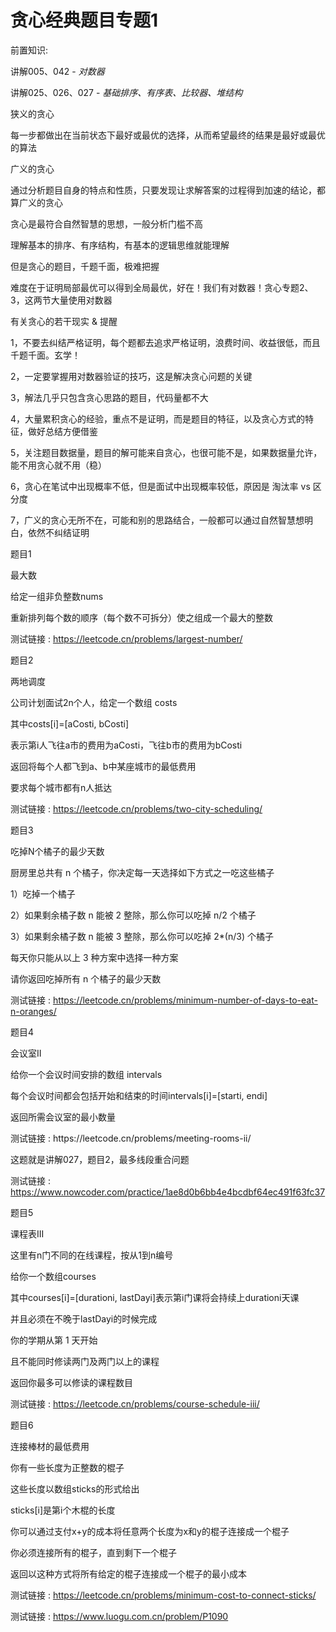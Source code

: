 # 贪心经典题目专题1

前置知识:

讲解005、042 \-  _对数器_

讲解025、026、027 \-  _基础排序、有序表、比较器、堆结构_

狭义的贪心

每一步都做出在当前状态下最好或最优的选择，从而希望最终的结果是最好或最优的算法

广义的贪心

通过分析题目自身的特点和性质，只要发现让求解答案的过程得到加速的结论，都算广义的贪心

贪心是最符合自然智慧的思想，一般分析门槛不高

理解基本的排序、有序结构，有基本的逻辑思维就能理解

但是贪心的题目，千题千面，极难把握

难度在于证明局部最优可以得到全局最优，好在！我们有对数器！贪心专题2、3，这两节大量使用对数器

有关贪心的若干现实 & 提醒

1，不要去纠结严格证明，每个题都去追求严格证明，浪费时间、收益很低，而且千题千面。玄学！

2，一定要掌握用对数器验证的技巧，这是解决贪心问题的关键

3，解法几乎只包含贪心思路的题目，代码量都不大

4，大量累积贪心的经验，重点不是证明，而是题目的特征，以及贪心方式的特征，做好总结方便借鉴

5，关注题目数据量，题目的解可能来自贪心，也很可能不是，如果数据量允许，能不用贪心就不用（稳）

6，贪心在笔试中出现概率不低，但是面试中出现概率较低，原因是 淘汰率 vs 区分度

7，广义的贪心无所不在，可能和别的思路结合，一般都可以通过自然智慧想明白，依然不纠结证明

题目1

最大数

给定一组非负整数nums

重新排列每个数的顺序（每个数不可拆分）使之组成一个最大的整数

测试链接 : [https://leetcode\.cn/problems/largest\-number/](https://leetcode.cn/problems/largest-number/)

题目2

两地调度

公司计划面试2n个人，给定一个数组 costs

其中costs\[i\]=\[aCosti\, bCosti\]

表示第i人飞往a市的费用为aCosti，飞往b市的费用为bCosti

返回将每个人都飞到a、b中某座城市的最低费用

要求每个城市都有n人抵达

测试链接 : [https://leetcode\.cn/problems/two\-city\-scheduling/](https://leetcode.cn/problems/two-city-scheduling/)

题目3

吃掉N个橘子的最少天数

厨房里总共有 n 个橘子，你决定每一天选择如下方式之一吃这些橘子

1）吃掉一个橘子

2）如果剩余橘子数 n 能被 2 整除，那么你可以吃掉 n/2 个橘子

3）如果剩余橘子数 n 能被 3 整除，那么你可以吃掉 2\*\(n/3\) 个橘子

每天你只能从以上 3 种方案中选择一种方案

请你返回吃掉所有 n 个橘子的最少天数

测试链接 : [https://leetcode\.cn/problems/minimum\-number\-of\-days\-to\-eat\-n\-oranges/](https://leetcode.cn/problems/minimum-number-of-days-to-eat-n-oranges/)

题目4

会议室II

给你一个会议时间安排的数组 intervals

每个会议时间都会包括开始和结束的时间intervals\[i\]=\[starti\, endi\]

返回所需会议室的最小数量

测试链接 : https://leetcode\.cn/problems/meeting\-rooms\-ii/

这题就是讲解027，题目2，最多线段重合问题

测试链接 : [https://www\.nowcoder\.com/practice/1ae8d0b6bb4e4bcdbf64ec491f63fc37](https://www.nowcoder.com/practice/1ae8d0b6bb4e4bcdbf64ec491f63fc37)

题目5

课程表III

这里有n门不同的在线课程，按从1到n编号

给你一个数组courses

其中courses\[i\]=\[durationi\, lastDayi\]表示第i门课将会持续上durationi天课

并且必须在不晚于lastDayi的时候完成

你的学期从第 1 天开始

且不能同时修读两门及两门以上的课程

返回你最多可以修读的课程数目

测试链接 : [https://leetcode\.cn/problems/course\-schedule\-iii/](https://leetcode.cn/problems/course-schedule-iii/)

题目6

连接棒材的最低费用

你有一些长度为正整数的棍子

这些长度以数组sticks的形式给出

sticks\[i\]是第i个木棍的长度

你可以通过支付x\+y的成本将任意两个长度为x和y的棍子连接成一个棍子

你必须连接所有的棍子，直到剩下一个棍子

返回以这种方式将所有给定的棍子连接成一个棍子的最小成本

测试链接 : [https://leetcode\.cn/problems/minimum\-cost\-to\-connect\-sticks/](https://leetcode.cn/problems/minimum-cost-to-connect-sticks/)

测试链接 : [https://www\.luogu\.com\.cn/problem/P1090](https://www.luogu.com.cn/problem/P1090)

